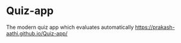 # Quiz-app
The modern quiz app which evaluates automatically
https://prakash-aathi.github.io/Quiz-app/
